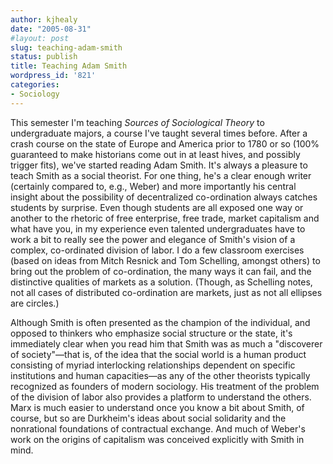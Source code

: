 ```yaml
---
author: kjhealy
date: "2005-08-31"
#layout: post
slug: teaching-adam-smith
status: publish
title: Teaching Adam Smith
wordpress_id: '821'
categories:
- Sociology
---
```


This semester I'm teaching *Sources of Sociological Theory* to undergraduate majors, a course I've taught several times before. After a crash course on the state of Europe and America prior to 1780 or so (100% guaranteed to make historians come out in at least hives, and possibly trigger fits), we've started reading Adam Smith. It's always a pleasure to teach Smith as a social theorist. For one thing, he's a clear enough writer (certainly compared to, e.g., Weber) and more importantly his central insight about the possibility of decentralized co-ordination always catches students by surprise. Even though students are all exposed one way or another to the rhetoric of free enterprise, free trade, market capitalism and what have you, in my experience even talented undergraduates have to work a bit to really see the power and elegance of Smith's vision of a complex, co-ordinated division of labor. I do a few classroom exercises (based on ideas from Mitch Resnick and Tom Schelling, amongst others) to bring out the problem of co-ordination, the many ways it can fail, and the distinctive qualities of markets as a solution. (Though, as Schelling notes, not all cases of distributed co-ordination are markets, just as not all ellipses are circles.)

Although Smith is often presented as the champion of the individual, and opposed to thinkers who emphasize social structure or the state, it's immediately clear when you read him that Smith was as much a "discoverer of society"—that is, of the idea that the social world is a human product consisting of myriad interlocking relationships dependent on specific institutions and human capacities—as any of the other theorists typically recognized as founders of modern sociology. His treatment of the problem of the division of labor also provides a platform to understand the others. Marx is much easier to understand once you know a bit about Smith, of course, but so are Durkheim's ideas about social solidarity and the nonrational foundations of contractual exchange. And much of Weber's work on the origins of capitalism was conceived explicitly with Smith in mind.
